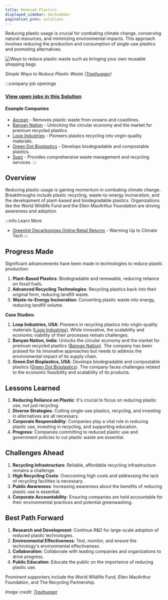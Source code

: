 ```yaml
---
title: Reduced Plastics
displayed_sidebar: docSidebar
pagination_prev: solutions
---
```


Reducing plastic usage is crucial for combating climate change, conserving natural resources, and minimizing environmental impacts. This approach involves reducing the production and consumption of single-use plastics and promoting alternatives.

![Ways to reduce plastic waste such as bringing your own reusable shopping bags](/../static/img/reduced-plastics.webp)

*Simple Ways to Reduce Plastic Waste ([Treehugger](https://www.treehugger.com/easy-ways-reduce-your-plastic-waste-today-4858814))*

:::company job openings
### [View open jobs in this Solution](https://climatebase.org/jobs?l=&q=&drawdown_solutions=Reduced+Plastics)
#### Example Companies
- [4ocean](https://www.4ocean.com) - Removes plastic waste from oceans and coastlines.
- [Banyan Nation](https://www.banyannation.com) - Unlocking the circular economy and the market for premium recycled plastics.
- [Loop Industries](https://www.loopindustries.com) - Pioneers plastics recycling into virgin-quality materials.
- [Green Dot Bioplastics](https://www.greendotbioplastics.com) - Develops biodegradable and compostable plastics.
- [Suez](https://www.suez.com) - Provides comprehensive waste management and recycling services.
:::

## Overview

Reducing plastic usage is gaining momentum in combating climate change. Breakthroughs include plastic recycling, waste-to-energy incineration, and the development of plant-based and biodegradable plastics. Organizations like the World Wildlife Fund and the Ellen MacArthur Foundation are driving awareness and adoption.

:::info Learn More
- [Greenlist Decarbonizes Online Retail Returns](https://warminguptoclimatetech.substack.com/p/greenlist-decarbonizes-online-retail-returns) - Warming Up to Climate Tech
:::

## Progress Made

Significant advancements have been made in technologies to reduce plastic production:

1. **Plant-Based Plastics**: Biodegradable and renewable, reducing reliance on fossil fuels.
2. **Advanced Recycling Technologies**: Recycling plastics back into their original form, reducing landfill waste.
3. **Waste-to-Energy Incineration**: Converting plastic waste into energy, reducing landfill volume.

**Case Studies:**
1. **Loop Industries, USA**: Pioneers in recycling plastics into virgin-quality materials ([Loop Industries](https://www.loopindustries.com)). While innovative, the scalability and economic viability of their processes remain challenges.
2. **Banyan Nation, India**: Unlocks the circular economy and the market for premium recycled plastics ([Banyan Nation](https://www.banyannation.com)). The company has been praised for its innovative approaches but needs to address the environmental impact of its supply chain.
3. **Green Dot Bioplastics, USA**: Develops biodegradable and compostable plastics ([Green Dot Bioplastics](https://www.greendotbioplastics.com)). The company faces challenges related to the economic feasibility and scalability of its products.

## Lessons Learned

1. **Reducing Reliance on Plastic**: It's crucial to focus on reducing plastic use, not just recycling.
2. **Diverse Strategies**: Cutting single-use plastics, recycling, and investing in alternatives are all necessary.
3. **Corporate Responsibility**: Companies play a vital role in reducing plastic use, investing in recycling, and supporting education.
4. **Progress**: Companies committing to reduced plastic use and government policies to cut plastic waste are essential.

## Challenges Ahead

1. **Recycling Infrastructure**: Reliable, affordable recycling infrastructure remains a challenge.
2. **High Recycling Costs**: Overcoming high costs and addressing the lack of recycling facilities is necessary.
3. **Public Awareness**: Increasing awareness about the benefits of reducing plastic use is essential.
4. **Corporate Accountability**: Ensuring companies are held accountable for their environmental practices and potential greenwashing.

## Best Path Forward

1. **Research and Development**: Continue R&D for large-scale adoption of reduced plastic technologies.
2. **Environmental Effectiveness**: Test, monitor, and ensure the technology's environmental effectiveness.
3. **Collaboration**: Collaborate with leading companies and organizations to drive progress.
4. **Public Education**: Educate the public on the importance of reducing plastic use.

Prominent supporters include the World Wildlife Fund, Ellen MacArthur Foundation, and The Recycling Partnership.

*Image credit: [Treehugger](https://www.treehugger.com/easy-ways-reduce-your-plastic-waste-today-4858814)*
